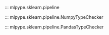 ::: mlpype.sklearn.pipeline

::: mlpype.sklearn.pipeline.NumpyTypeChecker

::: mlpype.sklearn.pipeline.PandasTypeChecker